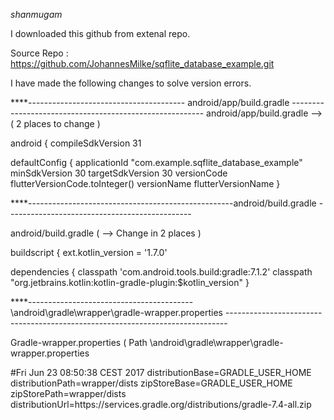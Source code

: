 *shanmugam*

I downloaded this github from extenal repo.

Source Repo : https://github.com/JohannesMilke/sqflite_database_example.git

I have made the following changes to solve version errors.




****---------------------------------------   android/app/build.gradle --------------------------------------------------------
android/app/build.gradle       —>  ( 2 places to change )

android {
   compileSdkVersion 31 


defaultConfig {
   applicationId "com.example.sqflite_database_example"
   minSdkVersion 30
   targetSdkVersion 30
   versionCode flutterVersionCode.toInteger()
   versionName flutterVersionName
}

****---------------------------------------------------android/build.gradle ----------------------------------------------

android/build.gradle  ( —-> Change in 2 places )

buildscript {
   ext.kotlin_version = '1.7.0'


dependencies {
   classpath 'com.android.tools.build:gradle:7.1.2'
   classpath "org.jetbrains.kotlin:kotlin-gradle-plugin:$kotlin_version"
}



****----------------------------------------- \android\gradle\wrapper\gradle-wrapper.properties ------------------------------------------------------------------------------

Gradle-wrapper.properties  ( Path   \android\gradle\wrapper\gradle-wrapper.properties

#Fri Jun 23 08:50:38 CEST 2017
distributionBase=GRADLE_USER_HOME
distributionPath=wrapper/dists
zipStoreBase=GRADLE_USER_HOME
zipStorePath=wrapper/dists
distributionUrl=https\://services.gradle.org/distributions/gradle-7.4-all.zip




